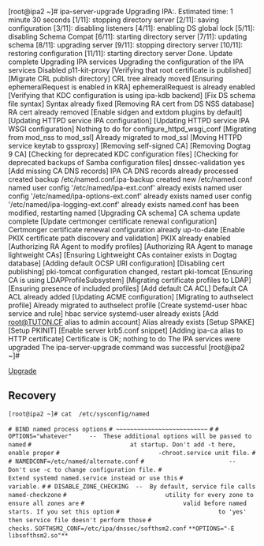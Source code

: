 [root@ipa2 ~]# ipa-server-upgrade 
Upgrading IPA:. Estimated time: 1 minute 30 seconds
  [1/11]: stopping directory server
  [2/11]: saving configuration
  [3/11]: disabling listeners
  [4/11]: enabling DS global lock
  [5/11]: disabling Schema Compat
  [6/11]: starting directory server
  [7/11]: updating schema
  [8/11]: upgrading server
  [9/11]: stopping directory server
  [10/11]: restoring configuration
  [11/11]: starting directory server
Done.
Update complete
Upgrading IPA services
Upgrading the configuration of the IPA services
Disabled p11-kit-proxy
[Verifying that root certificate is published]
[Migrate CRL publish directory]
CRL tree already moved
[Ensuring ephemeralRequest is enabled in KRA]
ephemeralRequest is already enabled
[Verifying that KDC configuration is using ipa-kdb backend]
[Fix DS schema file syntax]
Syntax already fixed
[Removing RA cert from DS NSS database]
RA cert already removed
[Enable sidgen and extdom plugins by default]
[Updating HTTPD service IPA configuration]
[Updating HTTPD service IPA WSGI configuration]
Nothing to do for configure_httpd_wsgi_conf
[Migrating from mod_nss to mod_ssl]
Already migrated to mod_ssl
[Moving HTTPD service keytab to gssproxy]
[Removing self-signed CA]
[Removing Dogtag 9 CA]
[Checking for deprecated KDC configuration files]
[Checking for deprecated backups of Samba configuration files]
dnssec-validation yes
[Add missing CA DNS records]
IPA CA DNS records already processed
created backup /etc/named.conf.ipa-backup
created new /etc/named.conf
named user config '/etc/named/ipa-ext.conf' already exists
named user config '/etc/named/ipa-options-ext.conf' already exists
named user config '/etc/named/ipa-logging-ext.conf' already exists
named.conf has been modified, restarting named
[Upgrading CA schema]
CA schema update complete
[Update certmonger certificate renewal configuration]
Certmonger certificate renewal configuration already up-to-date
[Enable PKIX certificate path discovery and validation]
PKIX already enabled
[Authorizing RA Agent to modify profiles]
[Authorizing RA Agent to manage lightweight CAs]
[Ensuring Lightweight CAs container exists in Dogtag database]
[Adding default OCSP URI configuration]
[Disabling cert publishing]
pki-tomcat configuration changed, restart pki-tomcat
[Ensuring CA is using LDAPProfileSubsystem]
[Migrating certificate profiles to LDAP]
[Ensuring presence of included profiles]
[Add default CA ACL]
Default CA ACL already added
[Updating ACME configuration]
[Migrating to authselect profile]
Already migrated to authselect profile
[Create systemd-user hbac service and rule]
hbac service systemd-user already exists
[Add root@TUTON.CF alias to admin account]
Alias already exists
[Setup SPAKE]
[Setup PKINIT]
[Enable server krb5.conf snippet]
[Adding ipa-ca alias to HTTP certificate]
Certificate is OK; nothing to do
The IPA services were upgraded
The ipa-server-upgrade command was successful
[root@ipa2 ~]# 


[Upgrade](https://www.freeipa.org/page/Upgrade)


## Recovery

`[root@ipa2 ~]# cat  /etc/sysconfig/named `

`# BIND named process options`
`# ~~~~~~~~~~~~~~~~~~~~~~~~~~`
`#`
`# OPTIONS="whatever"     --  These additional options will be passed to named`
`#                            at startup. Don't add -t here, enable proper`
`#                            -chroot.service unit file.`
`#`
`# NAMEDCONF=/etc/named/alternate.conf`
`#                        --  Don't use -c to change configuration file.`
`#                            Extend systemd named.service instead or use this`
`#                            variable.`
`#`
`# DISABLE_ZONE_CHECKING  --  By default, service file calls named-checkzone`
`#                            utility for every zone to ensure all zones are`
`#                            valid before named starts. If you set this option`
`#                            to 'yes' then service file doesn't perform those`
`#                            checks.`
`SOFTHSM2_CONF=/etc/ipa/dnssec/softhsm2.conf`
`**OPTIONS="-E libsofthsm2.so"**`


